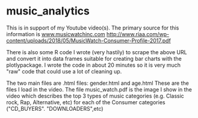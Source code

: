 # music_analytics
This is in support of my Youtube video(s). The primary source for
this information is www.musicwatchinc.com http://www.riaa.com/wp-content/uploads/2018/05/MusicWatch-Consumer-Profile-2017.pdf

There is also some R code I wrote (very hastily) to scrape the above URL
and convert it into data frames suitable for creating bar charts with the plotlypackage. I wrote the code in about 20 minutes so it is very much "raw" code that could use a lot of cleaning up. 

The two main files are .html files: gender.html and age.html These are the
files I load in the video. The file music_watch.pdf is the image I show in the video which describes the top 3 types of music categories (e.g. Classic rock, Rap, Alternative, etc) for each of the Consumer categories ("CD_BUYERS". "DOWNLOADERS",etc)

